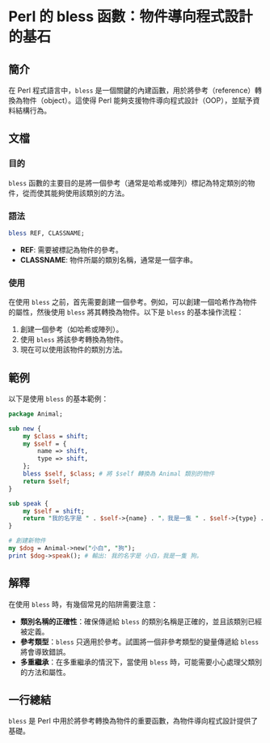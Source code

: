 <!--
Meta Description: # Perl 的 bless 函數：物件導向程式設計的基石 ## 簡介 在 Perl 程式語言中，`bless` 是一個關鍵的內建函數，用於將參考（reference）轉換為物件（object）。這使得 Perl 能夠支援物件導向程式設計（OOP），並賦予資料結構行為。 ## 文檔 ### 目的 `...
Meta Keywords: bless, self, perl, shift, animal
-->

# Perl 的 bless 函數：物件導向程式設計的基石

## 簡介
在 Perl 程式語言中，`bless` 是一個關鍵的內建函數，用於將參考（reference）轉換為物件（object）。這使得 Perl 能夠支援物件導向程式設計（OOP），並賦予資料結構行為。

## 文檔
### 目的
`bless` 函數的主要目的是將一個參考（通常是哈希或陣列）標記為特定類別的物件，從而使其能夠使用該類別的方法。

### 語法
```perl
bless REF, CLASSNAME;
```
- **REF**: 需要被標記為物件的參考。
- **CLASSNAME**: 物件所屬的類別名稱，通常是一個字串。

### 使用
在使用 `bless` 之前，首先需要創建一個參考。例如，可以創建一個哈希作為物件的屬性，然後使用 `bless` 將其轉換為物件。以下是 `bless` 的基本操作流程：

1. 創建一個參考（如哈希或陣列）。
2. 使用 `bless` 將該參考轉換為物件。
3. 現在可以使用該物件的類別方法。

## 範例
以下是使用 `bless` 的基本範例：

```perl
package Animal;

sub new {
    my $class = shift;
    my $self = {
        name => shift,
        type => shift,
    };
    bless $self, $class; # 將 $self 轉換為 Animal 類別的物件
    return $self;
}

sub speak {
    my $self = shift;
    return "我的名字是 " . $self->{name} . "，我是一隻 " . $self->{type} . "。";
}

# 創建新物件
my $dog = Animal->new("小白", "狗");
print $dog->speak(); # 輸出: 我的名字是 小白，我是一隻 狗。
```

## 解釋
在使用 `bless` 時，有幾個常見的陷阱需要注意：
- **類別名稱的正確性**：確保傳遞給 `bless` 的類別名稱是正確的，並且該類別已經被定義。
- **參考類型**：`bless` 只適用於參考。試圖將一個非參考類型的變量傳遞給 `bless` 將會導致錯誤。
- **多重繼承**：在多重繼承的情況下，當使用 `bless` 時，可能需要小心處理父類別的方法和屬性。

## 一行總結
`bless` 是 Perl 中用於將參考轉換為物件的重要函數，為物件導向程式設計提供了基礎。
